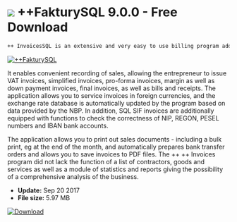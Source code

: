 # ![](https://cdn.softexe.net/static/icon/3/fakturysql-10817.png) ++FakturySQL 9.0.0 - Free Download

```sh
++ InvoicesSQL is an extensive and very easy to use billing program addressed to VAT payers, as well as entities exempt from VAT.
```
[![++FakturySQL](https:https://tse4.mm.bing.net/th?id=OIP.GpuzPK_tkJySPNDl7kHgkAHaEA&pid=Api)](https://softexe.net/win/business/billing/fakturysql:pRhpg.html)

It enables convenient recording of sales, allowing the entrepreneur to issue VAT invoices, simplified invoices, pro-forma invoices, margin as well as down payment invoices, final invoices, as well as bills and receipts. The application allows you to service invoices in foreign currencies, and the exchange rate database is automatically updated by the program based on data provided by the NBP. In addition, SQL SIF invoices are additionally equipped with functions to check the correctness of NIP, REGON, PESEL numbers and IBAN bank accounts.
 
 The application allows you to print out sales documents - including a bulk print, eg at the end of the month, and automatically prepares bank transfer orders and allows you to save invoices to PDF files. The ++ ++ Invoices program did not lack the function of a list of contractors, goods and services as well as a module of statistics and reports giving the possibility of a comprehensive analysis of the business.


- **Update:** Sep 20 2017
- **File size:** 5.97 MB

[![Download](https://cdn.softexe.net/static/img/download.png)](https://softexe.net/win/business/billing/fakturysql:pRhpg.html)

